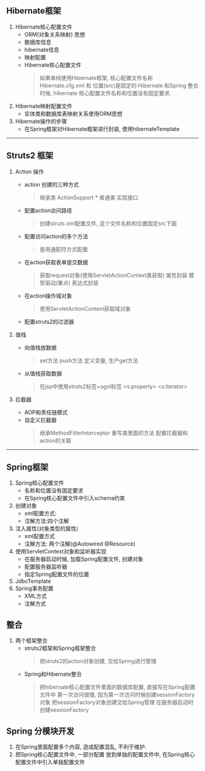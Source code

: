 ## Hibernate框架
1. Hibernate核心配置文件
	- ORM(对象关系映射) 思想
	- 数据库信息
	- hibernate信息
	- 映射配置
	- Hibernate核心配置文件
		> 如果单纯使用Hibernate框架, 核心配置文件名称 Hibernate.cfg.xml 和 位置(src)是固定的
		> Hibernate 和Spring 整合时候, hibernate 核心配置文件名称和位置没有固定要求.
2. Hibernate映射配置文件
	- 实体类和数据库表映射关系使用ORM思想
3. Hibernate操作的步骤
	- 在Spring框架对Hibernate框架进行封装, 使用hibernateTemplate
------------------------------------------------------------------
## Struts2 框架
1. Action 操作
	- action 创建的三种方式
		> 继承类 ActionSupport *
		> 普通类
		> 实现接口
	- 配置action访问路径
		> 创建struts.xml配置文件, 这个文件名称和位置固定src下面
	- 配置访问action的多个方法
		> 是用通配符方式配置
	- 在action获取表单提交数据
		> 获取request对象(使用ServletActionContext类获取)
		> 属性封装
		> 模型驱动(重点)
		> 表达式封装
	- 在action操作域对象
		> 使用ServletActionContext获取域对象
	- 配置struts2的过滤器
2. 值栈
	- 向值栈放数据
		> set方法
		> push方法
		> 定义变量, 生产get方法
	- 从值栈获取数据
		> 在jsp中使用struts2标签+ognl标签
		> <s:property>
		> <s:iterator>
		
3. 拦截器
	- AOP和责任链模式
	- 自定义拦截器
		> 继承MethodFilterInterceptor
		> 重写类里面的方法
		> 配置拦截器和action的关联
----------------------------------------------------
## Spring框架
1. Spring核心配置文件
	- 名称和位置没有固定要求
	- 在Spring核心配置文件中引入schema约束
2. 创建对象
	- xml配置方式: <bean id="" class="" scope=""/>
	- 注解方法:四个注解
3. 注入属性(对象类型的属性)		
	- xml配置方式
	- 注解方法: 两个注解(@Autowired @Resource)
4. 使用ServletContext对象和监听器实现
	- 在服务器启动时候, 加载Spring配置文件, 创建对象
	- 配置服务器监听器
	- 指定Spring配置文件的位置
5. JdbcTemplate
6. Spring事务配置
	- XML方式
	- 注解方式

## 整合
1. 两个框架整合
	- struts2框架和Spring框架整合
		> 把struts2的action对象创建, 交给Spring进行管理
		> <bean id="" class="" scope="prototype"/>
	- Spring和Hibernate整合
		> 把hibernate核心配置文件里面的数据库配置, 直接写在Spring配置文件中
		> 第一次访问很慢, 因为第一次访问时候创建sessionFactory对象
		> 把sessionFactory对象创建交给Spring管理
		> 在服务器启动时创建sessionFactory

## Spring 分模块开发
1. 在Spring里面配置多个内容, 造成配置混乱, 不利于维护.
2. 把Spring核心配置文件中, 一部分配置 放到单独的配置文件中, 在Spring核心配置文件中引入单独配置文件
	> <import resource="classpath:user.xml"/>

		
		
		